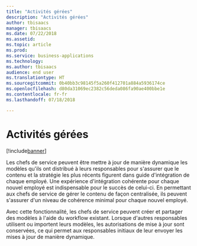 ```yaml
---
title: "Activités gérées"
description: "Activités gérées"
author: tbisaacs
manager: tbisaacs
ms.date: 07/22/2018
ms.assetid: 
ms.topic: article
ms.prod: 
ms.service: business-applications
ms.technology: 
ms.author: tbisaacs
audience: end user
ms.translationtype: HT
ms.sourcegitcommit: 0b40bb3c98145f5a260f412701a884a5936174ce
ms.openlocfilehash: d80da31069ec2382c56deda086fa90ae400bbe1e
ms.contentlocale: fr-fr
ms.lasthandoff: 07/18/2018

---
```

#  <a name="managed-activities"></a>Activités gérées

[!include[banner](../../../includes/banner.md)]

Les chefs de service peuvent être mettre à jour de manière dynamique les modèles qu'ils ont distribué à leurs responsables pour s'assurer que le contenu et la stratégie les plus récents figurent dans guide d'intégration de chaque employé. Une expérience d'intégration cohérente pour chaque nouvel employé est indispensable pour le succès de celui-ci. En permettant aux chefs de service de gérer le contenu de façon centralisée, ils peuvent s'assurer d'un niveau de cohérence minimal pour chaque nouvel employé. 

Avec cette fonctionnalité, les chefs de service peuvent créer et partager des modèles à l'aide du workflow existant. Lorsque d'autres responsables utilisent ou importent leurs modèles, les autorisations de mise à jour sont conservées, ce qui permet aux responsables initiaux de leur envoyer les mises à jour de manière dynamique.

<!--
## Who uses this feature
Department leaders and managers of managers.
## License required
Talent license 
## Development status
In development
## Target timeframe
Public Preview: July
-->

